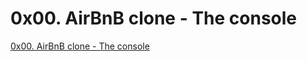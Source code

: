 # 0x00. AirBnB clone - The console
[0x00. AirBnB clone - The console](https://intranet.alxswe.com/projects/263)
